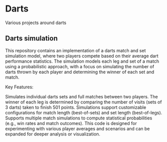 # Darts
Various projects around darts

## Darts simulation
This repository contains an implementation of a darts match and set simulation model, where two players compete based on their average dart performance statistics. The simulation models each leg and set of a match using a probabilistic approach, with a focus on simulating the number of darts thrown by each player and determining the winner of each set and match.

Key Features:

Simulates individual darts sets and full matches between two players.
The winner of each leg is determined by comparing the number of visits (sets of 3 darts) taken to finish 501 points.
Simulations support customizable configurations for match length (best-of-sets) and set length (best-of-legs).
Supports multiple match simulations to compute statistical probabilities (e.g., win rates and match outcomes).
This code is designed for experimenting with various player averages and scenarios and can be expanded for deeper analysis or visualization.

